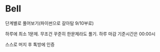 # Bell

단계별로 풀어보기(파이썬으로 갈아탐 9/10부로)

하루에 최소 1문제. 무조건 꾸준히 한문제라도 풀기. 하루 마감 기준시간은 00:00시

스스로 머지 후 톡방에 인증

